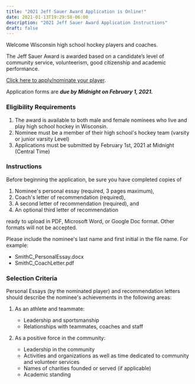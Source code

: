 ```yaml
---
title: "2021 Jeff Sauer Award Application is Online!"
date: 2021-01-13T19:29:58-06:00
description: "2021 Jeff Sauer Award Application Instructions"
draft: false
---
```


Welcome Wisconsin high school hockey players and coaches. 

The Jeff Sauer Award is awarded based on a candidate’s level of community 
service, volunteerism, good citizenship and academic performance. 

[Click here to apply/nominate your player](https://forms.gle/miXwNq8Jvm8KNxnz7). 

Application forms are ***due by Midnight on February 1, 2021.*** 

### Eligibility Requirements
1.	The award is available to both male and female nominees who live and 
    play high school hockey in Wisconsin.
2.	Nominee must be a member of their high school's hockey team (varsity 
    or junior varsity Level)
3.  Applications must be submitted by February 1st, 2021 at Midnight (Central 
    Time) 

### Instructions

Before beginning the application, be sure you have completed copies of 

  1.    Nominee's personal essay (required, 3 pages maximum), 
  2.    Coach's letter of recommendation (required), 
  3.    A second letter of recommendation (required), and
  4.    An optional third letter of recommendation

ready to upload in PDF, Microsoft Word, or Google Doc format. Other formats 
will not be accepted.

Please include the nominee's last name and first initial in the file name. 
For example:

  - SmithC_PersonalEssay.docx
  - SmithC_CoachLetter.pdf

### Selection Criteria

Personal Essays (by the nominated player) and recommendation letters should 
describe the nominee's achievements in the following areas:

1. As an athlete and teammate:
     - Leadership and sportsmanship
     - Relationships with teammates, coaches and staff

2. As a positive force in the community:
     - Leadership in the community
     - Activities and organizations as well as time dedicated to community 
       and volunteer services
     - Names of charities founded or served (if applicable)
     - Academic standing
